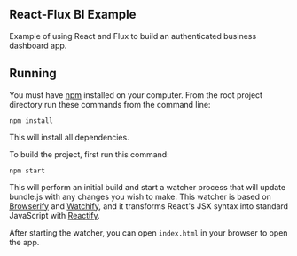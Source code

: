 ## React-Flux BI Example

Example of using React and Flux to build an authenticated business dashboard app.

## Running

You must have [npm](https://www.npmjs.org/) installed on your computer.
From the root project directory run these commands from the command line:

`npm install`

This will install all dependencies.

To build the project, first run this command:

`npm start`

This will perform an initial build and start a watcher process that will
update bundle.js with any changes you wish to make.  This watcher is
based on [Browserify](http://browserify.org/) and
[Watchify](https://github.com/substack/watchify), and it transforms
React's JSX syntax into standard JavaScript with
[Reactify](https://github.com/andreypopp/reactify).

After starting the watcher, you can open `index.html` in your browser to
open the app.

